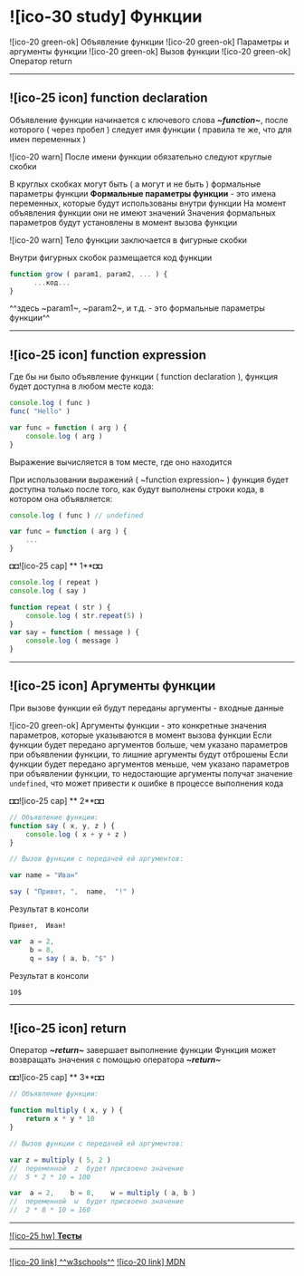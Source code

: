 # ![ico-30 study] Функции

![ico-20 green-ok] Объявление функции
![ico-20 green-ok] Параметры и аргументы функции
![ico-20 green-ok] Вызов функции
![ico-20 green-ok] Оператор return

_____________________________________________________________________

## ![ico-25 icon] function declaration

Объявление функции начинается с ключевого слова  **_~function~_**, после которого ( через пробел ) следует имя функции ( правила те же, что для имен переменных )

![ico-20 warn] После имени функции обязательно следуют круглые скобки

В круглых скобках могут быть ( а могут и не быть ) формальные параметры функции
**Формальные параметры функции** - это имена переменных, которые будут использованы внутри функции
На момент объявления функции они не имеют значений
Значения формальных параметров будут установлены в момент вызова функции

![ico-20 warn] Тело функции заключается в фигурные скобки

Внутри фигурных скобок размещается код функции

~~~js
function grow ( param1, param2, ... ) {
      ...код...
}
~~~

^^здесь ~param1~, ~param2~, и т.д. - это формальные параметры функции^^

__________________________________________________________________

## ![ico-25 icon] function expression

Где бы ни было объявление функции ( function declaration ), функция будет доступна в любом месте кода:

~~~js
console.log ( func )
func( "Hello" )

var func = function ( arg ) {
    console.log ( arg )
}
~~~

Выражение вычисляется в том месте, где оно находится

При использовании выражений ( ~function expression~ ) функция будет доступна только после того, как будут выполнены строки кода, в котором она объявляется:

~~~js
console.log ( func ) // undefined

var func = function ( arg ) {
    ...
}
~~~

◘◘![ico-25 cap] ** 1**◘◘

~~~js
console.log ( repeat )
console.log ( say )

function repeat ( str ) {
    console.log ( str.repeat(5) )
}
var say = function ( message ) {
    console.log ( message )
}
~~~
____________________________________________________________________

## ![ico-25 icon] Аргументы функции

При вызове функции ей будут переданы аргументы - входные данные

![ico-20 green-ok] Аргументы функции - это конкретные значения параметров, которые указываются в момент вызова функции
Если функции будет передано аргументов больше, чем указано параметров при объявлении функции, то лишние аргументы будут отброшены
Если функции будет передано аргументов меньше, чем указано параметров при объявлении функции, то недостающие аргументы получат значение `undefined`, что может привести к ошибке в процессе выполнения кода

◘◘![ico-25 cap] ** 2**◘◘

~~~js
// Объявление функции:
function say ( x, y, z ) {
    console.log ( x + y + z )
}

// Вызов функции с передачей ей аргументов:

var name = "Иван"

say ( "Привет, ",  name,  "!" )
~~~

Результат в консоли

~~~console
Привет,  Иван!
~~~

~~~js
var  a = 2,
     b = 8,
     q = say ( a, b, "$" )
~~~

Результат в консоли

~~~console
10$
~~~

_____________________________________________________

## ![ico-25 icon] return

Оператор **_~return~_** завершает выполнение функции
Функция может возвращать значения с помощью оператора  **_~return~_**

◘◘![ico-25 cap] ** 3**◘◘

~~~js
// Объявление функции:

function multiply ( x, y ) {
    return x * y * 10
}

// Вызов функции с передачей ей аргументов:

var z = multiply ( 5, 2 )
//  переменной  z  будет присвоено значение  
//  5 * 2 * 10 = 100

var  a = 2,    b = 8,    w = multiply ( a, b )
//  переменной  w  будет присвоено значение
//  2 * 8 * 10 = 160
~~~

____________________________________________________________________

[![ico-25 hw] **Тесты**](https://garevna.github.io/js-quiz/#function)

_______________________________________
[![ico-20 link] ^^w3schools^^](https://www.w3schools.com/js/js_function_definition.asp)
[![ico-20 link] MDN](https://developer.mozilla.org/en-US/docs/Web/JavaScript/Reference/Statements/function)
